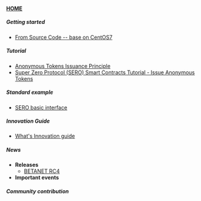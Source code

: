 #### [HOME](?file=home-Home)

##### Getting started

- [From Source Code -- base on CentOS7](?file=Example/sero-basic-interface)

##### Tutorial

- [Anonymous Tokens Issuance Principle](?file=Tutorial/principle-of-anonymous-token)
- [Super Zero Protocol (SERO) Smart Contracts Tutorial - Issue Anonymous Tokens](?file=Tutorial/practice-of-anonymous-token)

##### Standard example

- [SERO basic interface](?file=Example/sero-basic-interface)

##### Innovation Guide

- [What's Innovation guide](?file=Innovation/what-is-innovation-guide)

##### News

- **Releases**
  - [BETANET RC4](?file=News/Releases/SERO-BETANET-RC4(v0.3.0-beta.4))
- **Important events**

##### Community contribution
